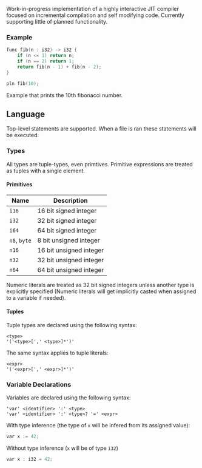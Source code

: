 Work-in-progress implementation of a highly interactive JIT compiler focused on incremental compilation and self modifying code. Currently supporting little of planned functionality.

### Example
```c
func fib(n : i32) -> i32 {
    if (n <= 1) return n;
    if (n == 2) return 1;
    return fib(n - 1) + fib(n - 2);
}

pln fib(10);
```
Example that prints the 10th fibonacci number.

## Language
Top-level statements are supported. When a file is ran these statements will be executed.

### Types
All types are tuple-types, even primtives. Primitive expressions are treated as tuples with a single element. 

#### Primitives
| Name          | Description               |
| ------------- |---------------------------|
| `i16`         | 16 bit signed integer     |
| `i32`         | 32 bit signed integer     |
| `i64`         | 64 bit signed integer     |
| `n8`, `byte`  | 8 bit unsigned integer    |
| `n16`         | 16 bit unsigned integer   |
| `n32`         | 32 bit unsigned integer   |
| `n64`         | 64 bit unsigned integer   |

Numeric literals are treated as 32 bit signed integers unless another type is explicitly specified (Numeric literals will get implicitly casted when assigned to a variable if needed).

#### Tuples
Tuple types are declared using the following syntax:
```
<type>
'('<type>[',' <type>]*')'
```
The same syntax applies to tuple literals:
```
<expr>
'('<expr>[',' <expr>]*')'
```

### Variable Declarations
Variables are declared using the following syntax:
```
'var' <identifier> ':' <type>
'var' <identifier> ':' <type>? '=' <expr>
```

With type inference (the type of `x` will be infered from its assigned value):
```c
var x := 42;
```
Without type inference (`x` will be of type `i32`)
```c
var x : i32 = 42;
```
